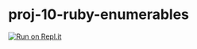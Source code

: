 # proj-10-ruby-enumerables
[![Run on Repl.it](https://repl.it/badge/github/aecordova/proj-10-ruby-enumerables)](https://repl.it/github/aecordova/proj-10-ruby-enumerables)
